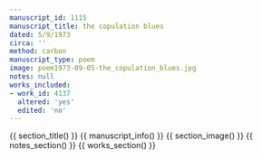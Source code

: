 ```yaml
---
manuscript_id: 1115
manuscript_title: the copulation blues
dated: 5/9/1973
circa: ''
method: carbon
manuscript_type: poem
image: poem1973-09-05-the_copulation_blues.jpg
notes: null
works_included:
- work_id: 4137
  altered: 'yes'
  edited: 'no'
---
```


{{ section_title() }}
{{ manuscript_info() }}
{{ section_image() }}
{{ notes_section() }}
{{ works_section() }}
